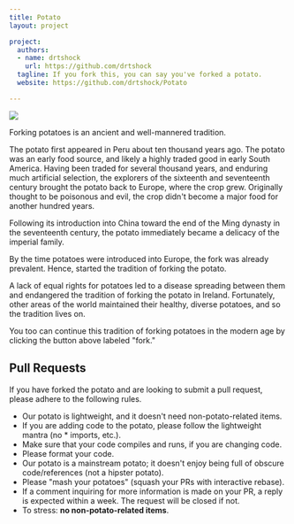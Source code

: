 ```yaml
---
title: Potato
layout: project

project:
  authors:
  - name: drtshock
    url: https://github.com/drtshock
  tagline: If you fork this, you can say you've forked a potato.
  website: https://github.com/drtshock/Potato

---
```


<b-collapse :open="false">
  <a slot="trigger">
    <p class="has-text-centered"><img src="http://i.imgur.com/dRnvRZZ.jpg"></p>
  </a>
  <p class="content">
Forking potatoes is an ancient and well-mannered tradition.

The potato first appeared in Peru about ten thousand years ago. The potato was an early food source, and likely a highly traded good in early South America. Having been traded for several thousand years, and enduring much artificial selection, the explorers of the sixteenth and seventeenth century brought the potato back to Europe, where the crop grew. Originally thought to be poisonous and evil, the crop didn't become a major food for another hundred years.

Following its introduction into China toward the end of the Ming dynasty in the seventeenth century, the potato immediately became a delicacy of the imperial family.

By the time potatoes were introduced into Europe, the fork was already prevalent. Hence, started the tradition of forking the potato.

A lack of equal rights for potatoes led to a disease spreading between them and endangered the tradition of forking the potato in Ireland. Fortunately, other areas of the world maintained their healthy, diverse potatoes, and so the tradition lives on.

You too can continue this tradition of forking potatoes in the modern age by clicking the button above labeled "fork."

Pull Requests
-------------

If you have forked the potato and are looking to submit a pull request, please adhere to the following rules.

- Our potato is lightweight, and it doesn't need non-potato-related items.
- If you are adding code to the potato, please follow the lightweight mantra (no * imports, etc.).
- Make sure that your code compiles and runs, if you are changing code.
- Please format your code.
- Our potato is a mainstream potato; it doesn't enjoy being full of obscure code/references (not a hipster potato).
- Please "mash your potatoes" (squash your PRs with interactive rebase).
- If a comment inquiring for more information is made on your PR, a reply is expected within a week. The request will be closed if not.
- To stress: **no non-potato-related items**.
</p>
</b-collapse>
